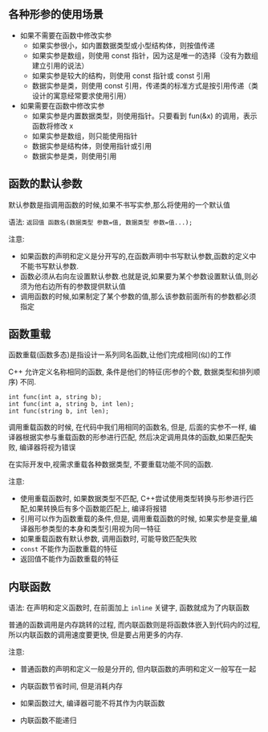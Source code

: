 ## 各种形参的使用场景

* 如果不需要在函数中修改实参
  * 如果实参很小，如内置数据类型或小型结构体，则按值传递
  * 如果实参是数组，则使用 const 指针，因为这是唯一的选择（没有为数组建立引用的说法）
  * 如果实参是较大的结构，则使用 const 指针或 const 引用
  * 数据实参是类，则使用 const 引用，传递类的标准方式是按引用传递（类设计的寓意经常要求使用引用）
* 如果需要在函数中修改实参
  * 如果实参是内置数据类型，则使用指针。只要看到 fun(&x) 的调用，表示函数将修改 x
  * 如果实参是数组，则只能使用指针
  * 数据实参是结构体，则使用指针或引用
  * 数据实参是类，则使用引用

## 函数的默认参数

默认参数是指调用函数的时候,如果不书写实参,那么将使用的一个默认值

语法:  `返回值 函数名(数据类型 参数=值, 数据类型 参数=值...);`

注意:

* 如果函数的声明和定义是分开写的,在函数声明中书写默认参数,函数的定义中不能书写默认参数.
* 函数必须从右向左设置默认参数.也就是说,如果要为某个参数设置默认值,则必须为他右边所有的参数提供默认值
* 调用函数的时候,如果制定了某个参数的值,那么该参数前面所有的参数都必须指定

## 函数重载

函数重载(函数多态)是指设计一系列同名函数,让他们完成相同(似)的工作

C++ 允许定义名称相同的函数, 条件是他们的特征(形参的个数, 数据类型和排列顺序) 不同.

```
int func(int a, string b);
int func(int a, string b, int len);
int func(string b, int len);
```

调用重载函数的时候, 在代码中我们用相同的函数名, 但是, 后面的实参不一样, 编译器根据实参与重载函数的形参进行匹配, 然后决定调用具体的函数,如果匹配失败, 编译器将视为错误

在实际开发中,视需求重载各种数据类型, 不要重载功能不同的函数.

注意:

* 使用重载函数时, 如果数据类型不匹配, C++尝试使用类型转换与形参进行匹配,如果转换后有多个函数能匹配上, 编译将报错
* 引用可以作为函数重载的条件,但是, 调用重载函数的时候, 如果实参是变量,编译器形参类型的本身和类型引用视为同一特征
* 如果重载函数有默认参数, 调用函数时, 可能导致匹配失败
* `const` 不能作为函数重载的特征
* 返回值不能作为函数重载的特征

## 内联函数

语法: 在声明和定义函数时, 在前面加上 `inline` 关键字, 函数就成为了内联函数

普通的函数调用是内存跳转的过程, 而内联函数则是将函数体嵌入到代码内的过程, 所以内联函数的调用速度要更快, 但是要占用更多的内存.

注意:

* 普通函数的声明和定义一般是分开的, 但内联函数的声明和定义一般写在一起

* 内联函数节省时间, 但是消耗内存
* 如果函数过大, 编译器可能不将其作为内联函数
* 内联函数不能递归